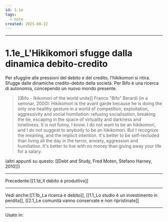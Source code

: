 ```yaml
---
id: 1.1e
tags:
  - note
created: 2025-08-22
---
```

---

# 1.1e_L'Hikikomori sfugge dalla dinamica debito-credito

Per sfuggire alle pressioni del debito e del credito, l'hikikomori si ritira. Sfugge dalle dinamiche credito-debito della società. Per Bifo è una ricerca di autonomia, concependo un nuovo mondo presente.

> [[Bifo - Ikikomori of the world unite]]
> Franco "Bifo" Berardi (in a seminar, 2000): Hikikomori is the avant garde because he is doing the only one healthy gesture in a world of competition, exploitation, aggressivity and social humiliation: refusing socialisation, breaking the tie, escaping in the space of virtuality and darkness and loneliness.  It is not funny, I know. I do not want to be an hikikomori, and I do not suggest to anybody to be an hikikomori. But I recognize the meaning, and the implicit intention. It's better to be self-recluded than living all the day in the terror, anxiety, aggression and humiliation. It's better to live with no money than giving away your life for a salary.

(altri appunti su questo: [[Debt and Study, Fred Moten, Stefano Harney, 2010]])

---
Precedente:[[1.1d_Il debito è produttivo]]

---

Vedi anche:[[1.1b_La ricerca è debito]], [[1.1_Lo studio è un investimento in perdita]], [[2.1_Le comunità vanno conservate e non ripristinate]]

---
Usato in:
